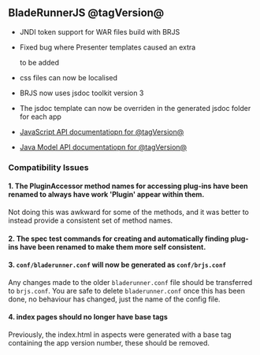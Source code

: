 ## BladeRunnerJS @tagVersion@
- JNDI token support for WAR files build with BRJS
- Fixed bug where Presenter templates caused an extra <div/> to be added
- css files can now be localised
- BRJS now uses jsdoc toolkit version 3
- The jsdoc template can now be overriden in the generated jsdoc folder for each app

- [JavaScript API documentatiopn for @tagVersion@](http://apidocs.bladerunnerjs.org/@tagVersion@/js/)
- [Java Model API documentatiopn for @tagVersion@](http://apidocs.bladerunnerjs.org/@tagVersion@/java/)

### Compatibility Issues

#### 1. The PluginAccessor method names for accessing plug-ins have been renamed to always have work 'Plugin' appear within them.

Not doing this was awkward for some of the methods, and it was better to instead provide a consistent set of method names.


#### 2. The spec test commands for creating and automatically finding plug-ins have been renamed to make them more self consistent.

#### 3. `conf/bladerunner.conf` will now be generated as `conf/brjs.conf`

Any changes made to the older `bladerunner.conf` file should be transferred to `brjs.conf`.
You are safe to delete `bladerunner.conf` once this has been done, no behaviour has changed, just the name of the config file.

#### 4. index pages should no longer have base tags

Previously, the index.html in aspects were generated with a base tag containing the app version number, these should be removed.